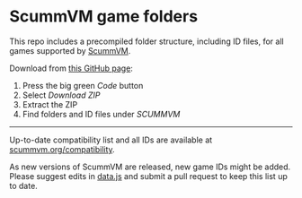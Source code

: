 # ScummVM game folders

This repo includes a precompiled folder structure, including ID files, for all games supported by [ScummVM](https://wiki.scummvm.org/).

Download from [this GitHub page](https://github.com/jerryjappinen/scummvm-game-folders):

1. Press the big green _Code_ button
2. Select _Download ZIP_
3. Extract the ZIP
4. Find folders and ID files under _SCUMMVM_

---

Up-to-date compatibility list and all IDs are available at [scummvm.org/compatibility](https://scummvm.org/compatibility/).

As new versions of ScummVM are released, new game IDs might be added. Please suggest edits in [data.js](./data.js) and submit a pull request to keep this list up to date.
